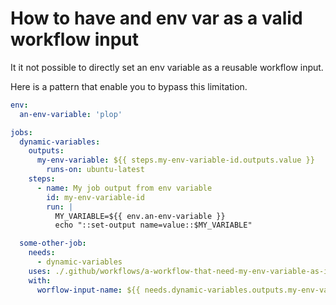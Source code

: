# How to have and env var as a valid workflow input
It it not possible to directly set an env variable as a reusable workflow input.

Here is a pattern that enable you to bypass this limitation.

```yaml
env:
  an-env-variable: 'plop'

jobs:
  dynamic-variables:
    outputs:
      my-env-variable: ${{ steps.my-env-variable-id.outputs.value }}
        runs-on: ubuntu-latest
    steps:
      - name: My job output from env variable
        id: my-env-variable-id
        run: |
          MY_VARIABLE=${{ env.an-env-variable }}
          echo "::set-output name=value::$MY_VARIABLE"

  some-other-job:
    needs:
      - dynamic-variables
    uses: ./.github/workflows/a-workflow-that-need-my-env-variable-as-input.yml
    with:
      worflow-input-name: ${{ needs.dynamic-variables.outputs.my-env-variable }}
  
```